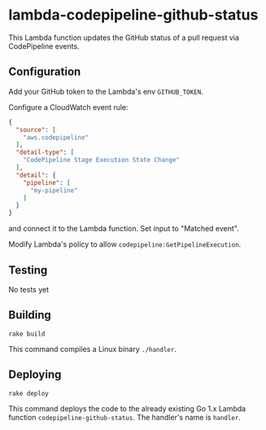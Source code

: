 # lambda-codepipeline-github-status

This Lambda function updates the GitHub status of a pull request via CodePipeline events.

## Configuration

Add your GitHub token to the Lambda's env `GITHUB_TOKEN`.

Configure a CloudWatch event rule:

```json
{
  "source": [
    "aws.codepipeline"
  ],
  "detail-type": [
    "CodePipeline Stage Execution State Change"
  ],
  "detail": {
    "pipeline": [
      "my-pipeline"
    ]
  }
}
```

and connect it to the Lambda function. Set input to "Matched event".

Modify Lambda's policy to allow `codepipeline:GetPipelineExecution`.

## Testing

No tests yet

## Building

```rake build```

This command compiles a Linux binary `./handler`.

## Deploying

```rake deploy```

This command deploys the code to the already existing Go 1.x Lambda function
`codepipeline-github-status`. The handler's name is `handler`.
